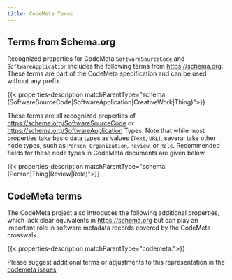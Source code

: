 ```yaml
---
title: CodeMeta Terms
---
```


## Terms from Schema.org

Recognized properties for CodeMeta `SoftwareSourceCode` and `SoftwareApplication` includes the following terms from <https://schema.org>.  These terms are part of the CodeMeta specification and can be used without any prefix.

{{< properties-description matchParentType="schema:(SoftwareSourceCode|SoftwareApplication|CreativeWork|Thing)">}}

These terms are all recognized properties of <https://schema.org/SoftwareSourceCode> or <https://schema.org/SoftwareApplication> Types. Note that while most properties take basic data types as values (`Text`, `URL`), several take other node types, such as `Person`, `Organization`, `Review`, or `Role`.  Recommended fields for these node types in CodeMeta documents are given below.

{{< properties-description matchParentType="schema:(Person|Thing|Review|Role)">}}

## CodeMeta terms

The CodeMeta project also introduces the following additional properties, which lack clear equivalents in <https://schema.org> but can play an important role in software metadata records covered by the CodeMeta crosswalk.

{{< properties-description matchParentType="codemeta:">}}


Please suggest additional terms or adjustments to this representation in the [codemeta issues](https://github.com/codemeta/codemeta/issues)
